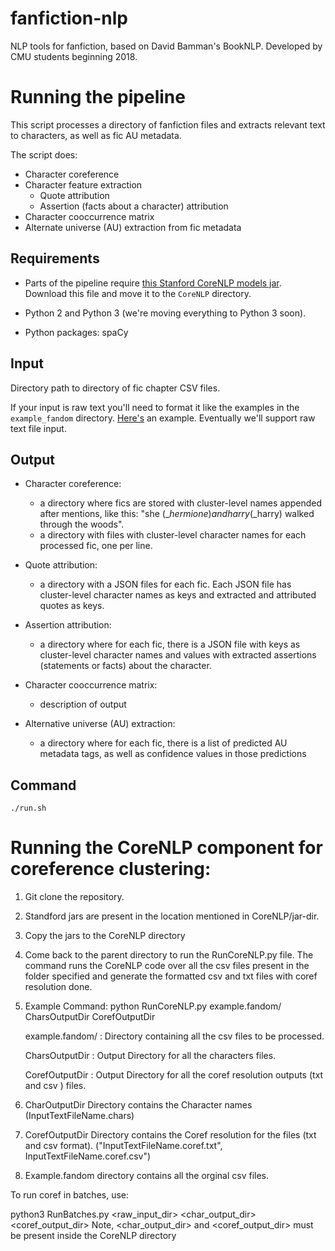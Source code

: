 # fanfiction-nlp
NLP tools for fanfiction, based on David Bamman's BookNLP. Developed by CMU students beginning 2018.

# Running the pipeline
This script processes a directory of fanfiction files and extracts
 relevant text to characters, as well as fic AU metadata.
 
The script does:
* Character coreference
* Character feature extraction
	* Quote attribution
	* Assertion (facts about a character) attribution
* Character cooccurrence matrix
* Alternate universe (AU) extraction from fic metadata

## Requirements
* Parts of the pipeline require [this Stanford CoreNLP models jar](nlp.stanford.edu/software/stanford-corenlp-models-current.jar). Download this file and move it to the `CoreNLP` directory.

* Python 2 and Python 3 (we're moving everything to Python 3 soon).

* Python packages: spaCy

## Input 
Directory path to directory of fic chapter CSV files. 

If your input is raw text you'll need to format it like the examples in the `example_fandom` directory. [Here's](https://github.com/michaelmilleryoder/fanfiction-nlp/blob/master/example_fandom/10118594_0004.csv) an example. Eventually we'll support raw text file input.

## Output 
* Character coreference: 
	* a directory where fics are stored with cluster-level names appended after mentions, like this: "she ($\_hermione) and harry ($\_harry) walked through the woods".
	* a directory with files with cluster-level character names for each processed fic, one per line.

* Quote attribution: 
	* a directory with a JSON files for each fic. Each JSON file has cluster-level character names as keys and extracted and attributed quotes as keys.

* Assertion attribution: 
	* a directory where for each fic, there is a JSON file with keys as cluster-level character names and values with extracted assertions (statements or facts) about the character.

* Character cooccurrence matrix: 
	* description of output

* Alternative universe (AU) extraction:
	* a directory where for each fic, there is a list of predicted AU metadata tags, as well as confidence values in those predictions

## Command
`./run.sh`

<!---
`./run.sh <input_dir_path>`

`<collection_name>` of fics to be processed will be extracted from the directory name of the `<input_dir_path>`.

Output is automatically stored in `output/<collection_name>`.
--->

# Running the CoreNLP component for coreference clustering:

1. Git clone the repository.

2. Standford jars are present in the location mentioned in CoreNLP/jar-dir.

3. Copy the jars to the CoreNLP directory

4. Come back to the parent directory to run the RunCoreNLP.py file. The command runs the CoreNLP code over all the csv files    present in the folder specified and generate the formatted csv and txt files with coref resolution done.

5. Example Command: python RunCoreNLP.py example.fandom/ CharsOutputDir CorefOutputDir

   example.fandom/ : Directory containing all the csv files to be processed.
   
   CharsOutputDir  : Output Directory for all the characters files.
   
   CorefOutputDir  : Output Directory for all the coref resolution outputs (txt and csv ) files. 

6. CharOutputDir Directory contains the Character names (InputTextFileName.chars)

7. CorefOutputDir Directory contains the Coref resolution for the files (txt and csv format). ("InputTextFileName.coref.txt", InputTextFileName.coref.csv")

8. Example.fandom directory contains all the orginal csv files.

To run coref in batches, use:

python3 RunBatches.py <raw_input_dir> <char_output_dir> <coref_output_dir>
Note, <char_output_dir> and <coref_output_dir> must be present inside the CoreNLP directory

